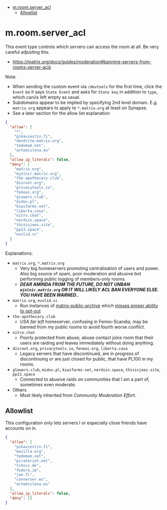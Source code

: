 <!-- START doctoc generated TOC please keep comment here to allow auto update -->
<!-- DON'T EDIT THIS SECTION, INSTEAD RE-RUN doctoc TO UPDATE -->

- [m.room.server_acl](#mroomserver_acl)
  - [Allowlist](#allowlist)

<!-- END doctoc generated TOC please keep comment here to allow auto update -->

# m.room.server_acl

This event type controls which servers can access the room at all. Be very careful
adjusting this.

- https://matrix.org/docs/guides/moderation#banning-servers-from-rooms-server-acls

Note:

- When sending the custom event via `/devtools` for the first time, click
  the `Event` so it says `State Event` and asks for `State key` in addition to `type`,
  which can/is left empty as usual.
- Subdomains appear to be implied by specifying 2nd level domain. E.g.
  `matrix.org` appears to apply to `*.matrix.org` at least on Synapse.
- See a later section for the allow list explanation

```json
{
  "allow": [
    "*",
    "pikaviestin.fi",
    "dendrite.matrix.org",
    "tedomum.net",
    "artemislena.eu"
  ],
  "allow_ip_literals": false,
  "deny": [
    "matrix.org",
    "mjolnir.matrix.org",
    "the-apothecary.club",
    "disroot.org",
    "privacytools.io",
    "feneas.org",
    "glowers.club",
    "midov.pl",
    "kiwifarms.net",
    "liberta.casa",
    "nitro.chat",
    "nerdsin.space",
    "thisisjoes.site",
    "pp13.space",
    "evulid.cc"
  ]
}
```

Explanations:

- `matrix.org`, `*.matrix.org`
  - Very big homeservers promoting centralisation of users and power. Also
    big source of spam, poor moderation and abusive bot performing public
    logging of members-only rooms.
  - **_DEAR AMINDA FROM THE FUTURE, DO NOT UNBAN `mjolnir.matrix.org` OR IT WILL LIKELY ACL BAN EVERYONE
    ELSE. YOU HAVE BEEN WARNED.._**
- `matrix.org`, `evulid.cc`
  - Run instances of [matrix-public-archive](https://github.com/matrix-org/matrix-public-archive/issues/47) which [misses proper ability to opt-out](https://github.com/matrix-org/matrix-public-archive/issues/47)
- `the-apothecary.club`
  - _USA far left_ homeserver, confusing in Fenno-Scandia, may be banned from
    my public rooms to avoid fourth worse conflict.
- `nitro.chat`
  - Poorly protected from abuse, abuse contact joins room that their users are raiding and leaves immediately without doing anything.
- `disroot.org`, `privacytools.io`, `feneas.org`, `liberta.casa`
  - Legacy servers that have discontinued, are in progress of discontinuing or
    are just closed for public, that have PL100 in my rooms.
- `glowers.club`, `midov.pl`, `kiwifarms.net`, `nerdsin.space`, `thisisjoes.site`, `pp13.space`
  - Connected to abusive raids on communities that I am a part of, sometimes even moderate.
- Others
  - Most likely inherited from _Community Moderation Effort_.

## Allowlist

This configuration only lets servers I or especially close friends have accounts on in.

```json
{
  "allow": [
    "pikaviestin.fi",
    "mozilla.org",
    "tedomum.net",
    "pirateriot.net",
    "tchncs.de",
    "fedora.im",
    "jae.fi",
    "converser.eu",
    "artemislena.eu"
  ],
  "allow_ip_literals": false,
  "deny": []
}
```
